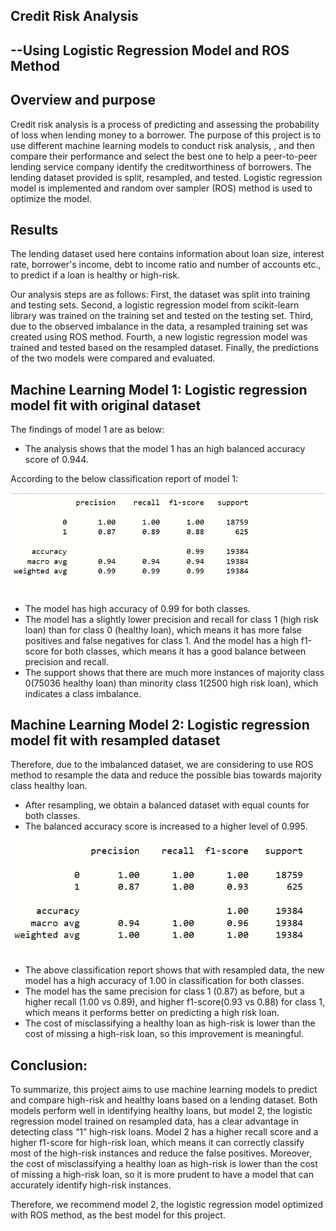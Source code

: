﻿
## Credit Risk Analysis 
##                --Using Logistic Regression Model and ROS Method


## Overview and purpose

Credit risk analysis is a process of predicting and assessing the probability of loss when lending money to a borrower. The purpose of this project is to use different machine learning models to conduct risk analysis, , and then compare their performance and select the best one to help a peer-to-peer lending service company identify the creditworthiness of borrowers. The lending dataset provided is split, resampled, and tested. Logistic regression model is implemented and random over sampler (ROS) method is used to optimize the model.


## Results

The lending dataset used here contains information about loan size, interest rate, borrower's income, debt to income ratio and number of accounts etc., to predict if a loan is healthy or high-risk. 

Our analysis steps are as follows: First, the dataset was split into training and testing sets. Second, a logistic regression model from scikit-learn library was trained on the training set and tested on the testing set. Third, due to the observed imbalance in the data, a resampled training set was created using ROS method. Fourth, a new logistic regression model was trained and tested based on the resampled dataset. Finally, the predictions of the two models were compared and evaluated.


##  Machine Learning Model 1: Logistic regression model fit with original dataset

The findings of model 1 are as below:

* The analysis shows that the model 1 has an high balanced accuracy  score of 0.944.
   
According to the below classification report of model 1:

 ![Classification Report-Model 1](https://github.com/wei3chen2/credit-risk-classification/blob/main/Classification%20Report-Model%201.png) 

* The model has high accuracy of 0.99 for both classes.
* The model has a slightly lower precision and recall for class 1 (high risk loan) than for class 0 (healthy loan), which means it has more false positives and false negatives for class 1. And the model has a high f1-score for both classes, which means it has a good balance between precision and recall. 
* The support shows that there are much more instances of majority class 0(75036 healthy loan) than minority class 1(2500 high risk loan), which indicates a class imbalance.

##  Machine Learning Model 2: Logistic regression model fit with resampled dataset

Therefore, due to the imbalanced dataset, we are considering to use ROS method to resample the data and reduce the possible bias towards majority class healthy loan.

* After resampling, we obtain a balanced dataset with equal counts for both classes. 
* The balanced accuracy score is increased to a higher level of 0.995.

 ![Classification Report_Model 2_Resampled Data](https://github.com/wei3chen2/credit-risk-classification/blob/main/Classification%20Report_Model%202_Resampled%20Data.png) 


* The above classification report shows that with resampled data, the new model has a high accuracy of 1.00 in classification for both classes. 
* The model has the same precision for class 1 (0.87) as before, but a higher recall (1.00 vs 0.89), and higher f1-score(0.93 vs 0.88) for class 1, which means it performs better on predicting a high risk loan. 
* The cost of misclassifying a healthy loan as high-risk is lower than the cost of missing a high-risk loan, so this improvement is meaningful.


## Conclusion:


To summarize, this project aims to use machine learning models to predict and compare high-risk and healthy loans based on a lending dataset. Both models perform well in identifying healthy loans, but model 2, the logistic regression model trained on resampled data, has a clear advantage in detecting class “1” high-risk loans. Model 2 has a higher recall score and a higher f1-score for high-risk loan, which means it can correctly classify most of the high-risk instances and reduce the false positives. Moreover, the cost of misclassifying a healthy loan as high-risk is lower than the cost of missing a high-risk loan, so it is more prudent to have a model that can accurately identify high-risk instances.

Therefore, we recommend model 2, the logistic regression model optimized with ROS method, as the best model for this project.





